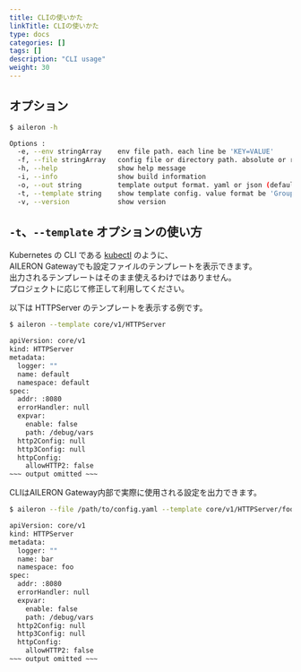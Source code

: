 ```yaml
---
title: CLIの使いかた
linkTitle: CLIの使いかた
type: docs
categories: []
tags: []
description: "CLI usage"
weight: 30
---
```


## オプション

```bash
$ aileron -h

Options :
  -e, --env stringArray    env file path. each line be 'KEY=VALUE'
  -f, --file stringArray   config file or directory path. absolute or relative
  -h, --help               show help message
  -i, --info               show build information
  -o, --out string         template output format. yaml or json (default "yaml")
  -t, --template string    show template config. value format be 'Group/Version/Kind(/Namespace/Name)'
  -v, --version            show version
```

## `-t`、`--template` オプションの使い方

Kubernetes の CLI である [kubectl](https://kubernetes.io/docs/reference/kubectl/) のように、  
AILERON Gatewayでも設定ファイルのテンプレートを表示できます。  
出力されるテンプレートはそのまま使えるわけではありません。  
プロジェクトに応じて修正して利用してください。

以下は HTTPServer のテンプレートを表示する例です。

```bash
$ aileron --template core/v1/HTTPServer

apiVersion: core/v1
kind: HTTPServer
metadata:
  logger: ""
  name: default
  namespace: default
spec:
  addr: :8080
  errorHandler: null
  expvar:
    enable: false
    path: /debug/vars
  http2Config: null
  http3Config: null
  httpConfig:
    allowHTTP2: false
~~~ output omitted ~~~
```

CLIはAILERON Gateway内部で実際に使用される設定を出力できます。

```bash
$ aileron --file /path/to/config.yaml --template core/v1/HTTPServer/foo/bar

apiVersion: core/v1
kind: HTTPServer
metadata:
  logger: ""
  name: bar
  namespace: foo
spec:
  addr: :8080
  errorHandler: null
  expvar:
    enable: false
    path: /debug/vars
  http2Config: null
  http3Config: null
  httpConfig:
    allowHTTP2: false
~~~ output omitted ~~~
```
